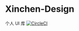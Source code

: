 # Xinchen-Design

个人 UI 库
[![CircleCI](https://circleci.com/gh/circleci/circleci-docs.svg?style=svg)](https://app.circleci.com/pipelines/github/MccSx/Xinchen-Design)
